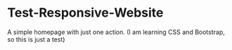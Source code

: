 # Test-Responsive-Website
A simple homepage with just one action. (I am learning CSS and Bootstrap, so this is just a test)
